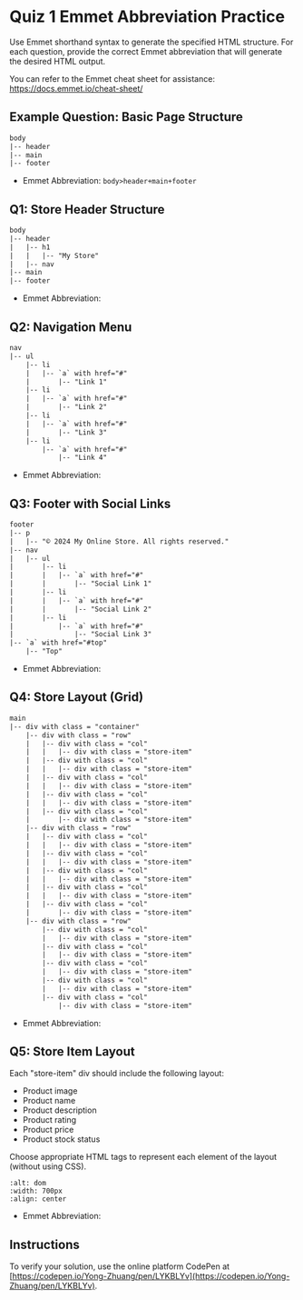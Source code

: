 # Quiz 1 Emmet Abbreviation Practice

Use Emmet shorthand syntax to generate the specified HTML structure. For each question, provide the correct Emmet abbreviation that will generate the desired HTML output.

You can refer to the Emmet cheat sheet for assistance: https://docs.emmet.io/cheat-sheet/

## Example Question: Basic Page Structure

```xml
body
|-- header
|-- main
|-- footer
```

- Emmet Abbreviation: `body>header+main+footer`

## Q1: Store Header Structure

```xml
body
|-- header
|   |-- h1
|   |   |-- "My Store"
|   |-- nav
|-- main
|-- footer
```

- Emmet Abbreviation:

## Q2: Navigation Menu

```xml
nav
|-- ul
    |-- li
    |   |-- `a` with href="#"
    |       |-- "Link 1"
    |-- li
    |   |-- `a` with href="#"
    |       |-- "Link 2"
    |-- li
    |   |-- `a` with href="#"
    |       |-- "Link 3"
    |-- li
        |-- `a` with href="#"
            |-- "Link 4"
```

- Emmet Abbreviation:

## Q3: Footer with Social Links

```xml
footer
|-- p
|   |-- "© 2024 My Online Store. All rights reserved."
|-- nav
|   |-- ul
|       |-- li
|       |   |-- `a` with href="#"
|       |       |-- "Social Link 1"
|       |-- li
|       |   |-- `a` with href="#"
|       |       |-- "Social Link 2"
|       |-- li
|           |-- `a` with href="#"
|               |-- "Social Link 3"
|-- `a` with href="#top"
    |-- "Top"
```

- Emmet Abbreviation:

## Q4: Store Layout (Grid)

```xml
main
|-- div with class = "container"
    |-- div with class = "row"
    |   |-- div with class = "col"
    |   |   |-- div with class = "store-item"
    |   |-- div with class = "col"
    |   |   |-- div with class = "store-item"
    |   |-- div with class = "col"
    |   |   |-- div with class = "store-item"
    |   |-- div with class = "col"
    |   |   |-- div with class = "store-item"
    |   |-- div with class = "col"
    |       |-- div with class = "store-item"
    |-- div with class = "row"
    |   |-- div with class = "col"
    |   |   |-- div with class = "store-item"
    |   |-- div with class = "col"
    |   |   |-- div with class = "store-item"
    |   |-- div with class = "col"
    |   |   |-- div with class = "store-item"
    |   |-- div with class = "col"
    |   |   |-- div with class = "store-item"
    |   |-- div with class = "col"
    |       |-- div with class = "store-item"
    |-- div with class = "row"
        |-- div with class = "col"
        |   |-- div with class = "store-item"
        |-- div with class = "col"
        |   |-- div with class = "store-item"
        |-- div with class = "col"
        |   |-- div with class = "store-item"
        |-- div with class = "col"
        |   |-- div with class = "store-item"
        |-- div with class = "col"
            |-- div with class = "store-item"
```

- Emmet Abbreviation:

## Q5: Store Item Layout

Each "store-item" div should include the following layout:

- Product image
- Product name
- Product description
- Product rating
- Product price
- Product stock status

Choose appropriate HTML tags to represent each element of the layout (without using CSS).

```{image} ../assets/img/quiz1-page-layout.jpg
:alt: dom
:width: 700px
:align: center
```

- Emmet Abbreviation:

## Instructions

To verify your solution, use the online platform CodePen at [https://codepen.io/Yong-Zhuang/pen/LYKBLYv](https://codepen.io/Yong-Zhuang/pen/LYKBLYv).
